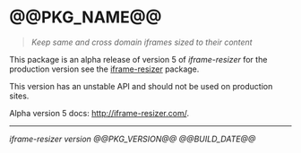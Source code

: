 # @@PKG_NAME@@

> _Keep same and cross domain iframes sized to their content_

This package is an alpha release of version 5 of _iframe-resizer_ for the production version see the [iframe-resizer](https://www.npmjs.com/package/iframe-resizer) package.

This version has an unstable API and should not be used on production sites.

Alpha version 5 docs: http://iframe-resizer.com/.

---

_iframe-resizer version @@PKG_VERSION@@ @@BUILD_DATE@@_

